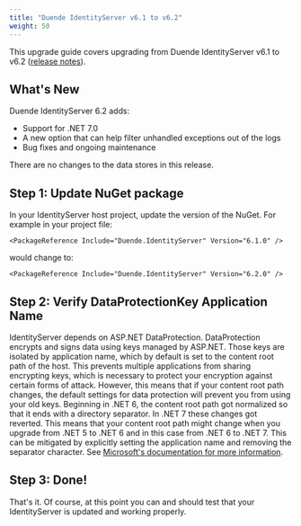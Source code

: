 ```yaml
---
title: "Duende IdentityServer v6.1 to v6.2"
weight: 50
---
```


This upgrade guide covers upgrading from Duende IdentityServer v6.1 to v6.2 ([release notes](https://github.com/DuendeSoftware/IdentityServer/releases/tag/6.2.0)).

## What's New
Duende IdentityServer 6.2 adds: 
- Support for .NET 7.0
- A new option that can help filter unhandled exceptions out of the logs
- Bug fixes and ongoing maintenance

There are no changes to the data stores in this release.

## Step 1: Update NuGet package

In your IdentityServer host project, update the version of the NuGet. 
For example in your project file:

```
<PackageReference Include="Duende.IdentityServer" Version="6.1.0" />
```

would change to: 

```
<PackageReference Include="Duende.IdentityServer" Version="6.2.0" />
```

## Step 2: Verify DataProtectionKey Application Name
IdentityServer depends on ASP.NET DataProtection. DataProtection encrypts and signs data using keys managed by ASP.NET. Those keys are isolated by application name, which by default is set to the content root path of the host. This prevents multiple applications from sharing encrypting keys, which is necessary to protect your encryption against certain forms of attack. However, this means that if your content root path changes, the default settings for data protection will prevent you from using your old keys. Beginning in .NET 6, the content root path got normalized so that it ends with a directory separator. In .NET 7 these changes got reverted. This means that your content root path might change when you upgrade from .NET 5 to .NET 6 and in this case from .NET 6 to .NET 7. This can be mitigated by explicitly setting the application name and removing the separator character. See [Microsoft's documentation for more information](https://learn.microsoft.com/en-us/aspnet/core/security/data-protection/configuration/overview?view=aspnetcore-7.0#setapplicationname).

## Step 3: Done!

That's it. Of course, at this point you can and should test that your IdentityServer is updated and working properly.
